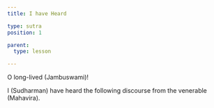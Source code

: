 ```yaml
---
title: I have Heard

type: sutra
position: 1

parent:
  type: lesson

---
```


<sutra-meaning>

O long-lived (Jambuswami)! 

I (Sudharman) have heard the following discourse from the venerable (Mahavira).

</sutra-meaning>